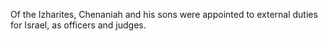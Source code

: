 Of the Izharites, Chenaniah and his sons were appointed to external duties for Israel, as officers and judges.
